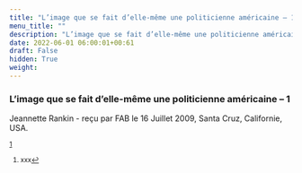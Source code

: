 ```yaml
---
title: "L’image que se fait d’elle-même une politicienne américaine – 1"
menu_title: ""
description: "L’image que se fait d’elle-même une politicienne américaine – 1"
date: 2022-06-01 06:00:01+00:61
draft: False
hidden: True
weight:
---
```

### L’image que se fait d’elle-même une politicienne américaine – 1

Jeannette Rankin - reçu par FAB le 16 Juillet 2009, Santa Cruz, Californie, USA.



<sup id="a1">[1](#f1)</sup>
<small>
1. <large id="f1"> xxx[↩](#a1)